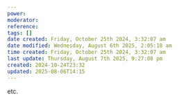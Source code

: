 ```yaml
---
power: 
moderator: 
reference: 
tags: []
date created: Friday, October 25th 2024, 3:32:07 am
date modified: Wednesday, August 6th 2025, 2:05:18 am
time created: Friday, October 25th 2024, 3:32:07 am
last update: Thursday, August 7th 2025, 9:27:08 pm
created: 2024-10-24T23:32
updated: 2025-08-06T14:15
---
```

etc. 
